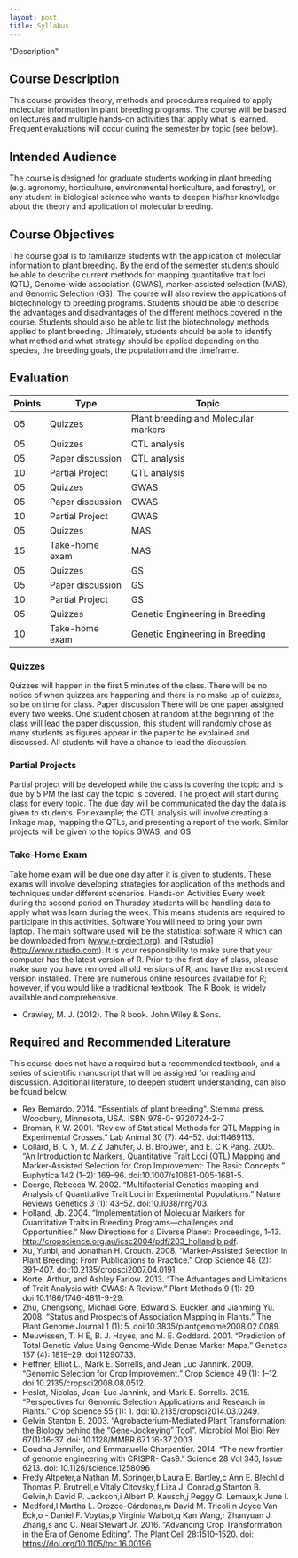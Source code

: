 ```yaml
---
layout: post
title: Syllabus
---
```


"Description"

## Course Description
This course provides theory, methods and procedures required to apply molecular information in plant breeding
programs. The course will be based on lectures and multiple hands-on activities that apply what is learned.
Frequent evaluations will occur during the semester by topic (see below).

## Intended Audience
The course is designed for graduate students working in plant breeding (e.g. agronomy, horticulture, environmental
horticulture, and forestry), or any student in biological science who wants to deepen his/her knowledge about the
theory and application of molecular breeding.

## Course Objectives
The course goal is to familiarize students with the application of molecular information to plant breeding. By the end
of the semester students should be able to describe current methods for mapping quantitative trait loci (QTL),
Genome-wide association (GWAS), marker-assisted selection (MAS), and Genomic Selection (GS). The course will
also review the applications of biotechnology to breeding programs. Students should be able to describe the
advantages and disadvantages of the different methods covered in the course. Students should also be able to list
the biotechnology methods applied to plant breeding. Ultimately, students should be able to identify what method
and what strategy should be applied depending on the species, the breeding goals, the population and the
timeframe.

## Evaluation

Points  | Type | Topic
------------- | ------------- | -------------------
05  | Quizzes | Plant breeding and Molecular markers
05  | Quizzes | QTL analysis
05  | Paper discussion | QTL analysis
10  | Partial Project | QTL analysis
05  | Quizzes | GWAS
05  | Paper discussion | GWAS
10  | Partial Project | GWAS
05  | Quizzes | MAS
15  | Take-home exam | MAS
05  | Quizzes | GS
05  | Paper discussion | GS
10  | Partial Project | GS
05  | Quizzes | Genetic Engineering in Breeding
10  | Take-home exam | Genetic Engineering in Breeding

### Quizzes
Quizzes will happen in the first 5 minutes of the class. There will be no notice of when quizzes are happening and
there is no make up of quizzes, so be on time for class.
Paper discussion
There will be one paper assigned every two weeks. One student chosen at random at the beginning of the class will
lead the paper discussion, this student will randomly chose as many students as figures appear in the paper to be
explained and discussed. All students will have a chance to lead the discussion.

### Partial Projects
Partial project will be developed while the class is covering the topic and is due by 5 PM the last day the topic is
covered. The project will start during class for every topic. The due day will be communicated the day the data is
given to students. For example; the QTL analysis will involve creating a linkage map, mapping the QTLs, and
presenting a report of the work. Similar projects will be given to the topics GWAS, and GS.

### Take-Home Exam
Take home exam will be due one day after it is given to students. These exams will involve developing strategies
for application of the methods and techniques under different scenarios.
Hands-on Activities
Every week during the second period on Thursday students will be handling data to apply what was learn during
the week. This means students are required to participate in this activities.
Software
You will need to bring your own laptop. The main software used will be the statistical software R which can be
downloaded from (www.r-project.org). and [Rstudio] (http://www.rstudio.com). It is your responsibility to make sure
that your computer has the latest version of R. Prior to the first day of class, please make sure you have removed
all old versions of R, and have the most recent version installed.
There are numerous online resources available for R; however, if you would like a traditional textbook, The R Book,
is widely available and comprehensive.

- Crawley, M. J. (2012). The R book. John Wiley & Sons.

## Required and Recommended Literature
This course does not have a required but a recommended textbook, and a series of scientific manuscript that will
be assigned for reading and discussion. Additional literature, to deepen student understanding, can also be found
below.
- Rex Bernardo. 2014. “Essentials of plant breeding”. Stemma press. Woodbury, Minnesota, USA. ISBN 978-0-
9720724-2-7
- Broman, K W. 2001. “Review of Statistical Methods for QTL Mapping in Experimental Crosses.” Lab Animal 30 (7):
44–52. doi:11469113.
- Collard, B. C Y, M. Z Z Jahufer, J. B. Brouwer, and E. C K Pang. 2005. “An Introduction to Markers, Quantitative
Trait Loci (QTL) Mapping and Marker-Assisted Selection for Crop Improvement: The Basic
Concepts.” Euphytica 142 (1–2): 169–96. doi:10.1007/s10681-005-1681-5.
- Doerge, Rebecca W. 2002. “Multifactorial Genetics mapping and Analysis of Quantitative Trait Loci in Experimental
Populations.” Nature Reviews Genetics 3 (1): 43–52. doi:10.1038/nrg703.
- Holland, Jb. 2004. “Implementation of Molecular Markers for Quantitative Traits in Breeding Programs—challenges
and Opportunities.” New Directions for a Diverse Planet: Proceedings, 1–13.
http://cropscience.org.au/icsc2004/pdf/203_hollandjb.pdf.
- Xu, Yunbi, and Jonathan H. Crouch. 2008. “Marker-Assisted Selection in Plant Breeding: From Publications to
Practice.” Crop Science 48 (2): 391–407. doi:10.2135/cropsci2007.04.0191.
- Korte, Arthur, and Ashley Farlow. 2013. “The Advantages and Limitations of Trait Analysis with GWAS: A
Review.” Plant Methods 9 (1): 29. doi:10.1186/1746-4811-9-29.
- Zhu, Chengsong, Michael Gore, Edward S. Buckler, and Jianming Yu. 2008. “Status and Prospects of Association
Mapping in Plants.” The Plant Genome Journal 1 (1): 5. doi:10.3835/plantgenome2008.02.0089.
- Meuwissen, T. H E, B. J. Hayes, and M. E. Goddard. 2001. “Prediction of Total Genetic Value Using Genome-Wide
Dense Marker Maps.” Genetics 157 (4): 1819–29. doi:11290733.
- Heffner, Elliot L., Mark E. Sorrells, and Jean Luc Jannink. 2009. “Genomic Selection for Crop Improvement.” Crop
Science 49 (1): 1–12. doi:10.2135/cropsci2008.08.0512.
- Heslot, Nicolas, Jean-Luc Jannink, and Mark E. Sorrells. 2015. “Perspectives for Genomic Selection Applications
and Research in Plants.” Crop Science 55 (1): 1. doi:10.2135/cropsci2014.03.0249.
- Gelvin Stanton B. 2003. “Agrobacterium-Mediated Plant Transformation: the Biology behind the “Gene-Jockeying”
Tool”. Microbiol Mol Biol Rev 67(1):16-37. doi: 10.1128/MMBR.67.1.16-37.2003
- Doudna Jennifer, and Emmanuelle Charpentier. 2014. “The new frontier of genome engineering with CRISPR-
Cas9.” Science 28 Vol 346, Issue 6213. doi: 10.1126/science.1258096
- Fredy Altpeter,a Nathan M. Springer,b Laura E. Bartley,c Ann E. Blechl,d Thomas P. Brutnell,e Vitaly Citovsky,f
Liza J. Conrad,g Stanton B. Gelvin,h David P. Jackson,i Albert P. Kausch,j Peggy G. Lemaux,k June I.
- Medford,l Martha L. Orozco-Cárdenas,m David M. Tricoli,n Joyce Van Eck,o - Daniel F. Voytas,p Virginia
Walbot,q Kan Wang,r Zhanyuan J. Zhang,s and C. Neal Stewart Jr. 2016. “Advancing Crop Transformation in
the Era of Genome Editing”. The Plant Cell 28:1510–1520. doi: https://doi.org/10.1105/tpc.16.00196
